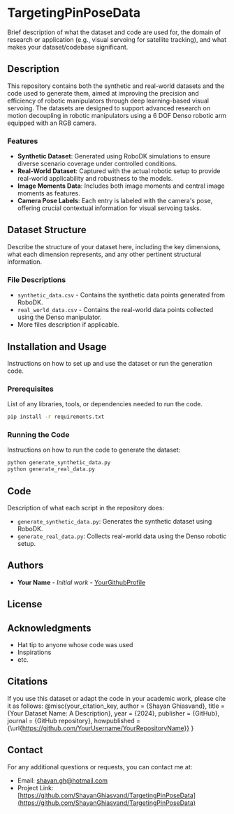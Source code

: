 # TargetingPinPoseData
Brief description of what the dataset and code are used for, the domain of research or application (e.g., visual servoing for satellite tracking), and what makes your dataset/codebase significant.

## Description
This repository contains both the synthetic and real-world datasets and the code used to generate them, aimed at improving the precision and efficiency of robotic manipulators through deep learning-based visual servoing. The datasets are designed to support advanced research on motion decoupling in robotic manipulators using a 6 DOF Denso robotic arm equipped with an RGB camera.

### Features
- **Synthetic Dataset**: Generated using RoboDK simulations to ensure diverse scenario coverage under controlled conditions.
- **Real-World Dataset**: Captured with the actual robotic setup to provide real-world applicability and robustness to the models.
- **Image Moments Data**: Includes both image moments and central image moments as features.
- **Camera Pose Labels**: Each entry is labeled with the camera's pose, offering crucial contextual information for visual servoing tasks.

## Dataset Structure
Describe the structure of your dataset here, including the key dimensions, what each dimension represents, and any other pertinent structural information.

### File Descriptions
- `synthetic_data.csv` - Contains the synthetic data points generated from RoboDK.
- `real_world_data.csv` - Contains the real-world data points collected using the Denso manipulator.
- More files description if applicable.

## Installation and Usage
Instructions on how to set up and use the dataset or run the generation code.

### Prerequisites
List of any libraries, tools, or dependencies needed to run the code.
```bash
pip install -r requirements.txt
```
### Running the Code
Instructions on how to run the code to generate the dataset:
```bash 
python generate_synthetic_data.py
python generate_real_data.py
```
## Code
Description of what each script in the repository does:
- `generate_synthetic_data.py`: Generates the synthetic dataset using RoboDK.
- `generate_real_data.py`: Collects real-world data using the Denso robotic setup.

## Authors
- **Your Name** - *Initial work* - [YourGithubProfile](https://github.com/YourGithubProfile)

## License

## Acknowledgments
- Hat tip to anyone whose code was used
- Inspirations
- etc.

## Citations
If you use this dataset or adapt the code in your academic work, please cite it as follows:
@misc{your_citation_key,
author = {Shayan Ghiasvand},
title = {Your Dataset Name: A Description},
year = {2024},
publisher = {GitHub},
journal = {GitHub repository},
howpublished = {\url{https://github.com/YourUsername/YourRepositoryName}}
}

## Contact
For any additional questions or requests, you can contact me at:
- Email: shayan.gh@hotmail.com
- Project Link: [https://github.com/ShayanGhiasvand/TargetingPinPoseData](https://github.com/ShayanGhiasvand/TargetingPinPoseData)
